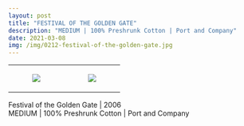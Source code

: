 ```yaml
---
layout: post
title: "FESTIVAL OF THE GOLDEN GATE"
description: "MEDIUM | 100% Preshrunk Cotton | Port and Company"
date: 2021-03-08
img: /img/0212-festival-of-the-golden-gate.jpg
---
```




<table style="width:100%;"><tr><td style="vertical-align:top;">
      <figure class="tmblr-full" data-orig-height="2048" data-orig-width="1365" data-orig-src="https://concertshirts.netlify.app/shirts/0212/0212-01.jpg"><img src="https://64.media.tumblr.com/c9f323b937aaf43361ebf4a4368eb216/9aebee0c66e14b64-8a/s540x810/60bebe88798ff04ab2484856be90660b2559466f.jpg" data-orig-height="2048" data-orig-width="1365" data-orig-src="https://concertshirts.netlify.app/shirts/0212/0212-01.jpg"/></figure></td>
    <td style="vertical-align:top;">
      <figure class="tmblr-full" data-orig-height="2048" data-orig-width="1365" data-orig-src="https://concertshirts.netlify.app/shirts/0212/0212-02.jpg"><img src="https://64.media.tumblr.com/f13ae2bb7e034fecb8eddaa2e564bca6/9aebee0c66e14b64-f8/s540x810/6c2b12ab5324d2512e5ffe5212c5d8c084412f4d.jpg" data-orig-height="2048" data-orig-width="1365" data-orig-src="https://concertshirts.netlify.app/shirts/0212/0212-02.jpg"/></figure></td>
  </tr></table><p>
  Festival of the Golden Gate | 2006<br/>MEDIUM | 100% Preshrunk Cotton | Port and Company
</p>
